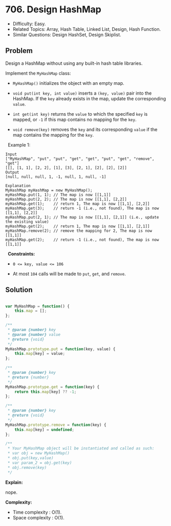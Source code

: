 # 706. Design HashMap

- Difficulty: Easy.
- Related Topics: Array, Hash Table, Linked List, Design, Hash Function.
- Similar Questions: Design HashSet, Design Skiplist.

## Problem

Design a HashMap without using any built-in hash table libraries.

Implement the `MyHashMap` class:


	
- `MyHashMap()` initializes the object with an empty map.
	
- `void put(int key, int value)` inserts a `(key, value)` pair into the HashMap. If the `key` already exists in the map, update the corresponding `value`.
	
- `int get(int key)` returns the `value` to which the specified `key` is mapped, or `-1` if this map contains no mapping for the `key`.
	
- `void remove(key)` removes the `key` and its corresponding `value` if the map contains the mapping for the `key`.


 
Example 1:

```
Input
["MyHashMap", "put", "put", "get", "get", "put", "get", "remove", "get"]
[[], [1, 1], [2, 2], [1], [3], [2, 1], [2], [2], [2]]
Output
[null, null, null, 1, -1, null, 1, null, -1]

Explanation
MyHashMap myHashMap = new MyHashMap();
myHashMap.put(1, 1); // The map is now [[1,1]]
myHashMap.put(2, 2); // The map is now [[1,1], [2,2]]
myHashMap.get(1);    // return 1, The map is now [[1,1], [2,2]]
myHashMap.get(3);    // return -1 (i.e., not found), The map is now [[1,1], [2,2]]
myHashMap.put(2, 1); // The map is now [[1,1], [2,1]] (i.e., update the existing value)
myHashMap.get(2);    // return 1, The map is now [[1,1], [2,1]]
myHashMap.remove(2); // remove the mapping for 2, The map is now [[1,1]]
myHashMap.get(2);    // return -1 (i.e., not found), The map is now [[1,1]]
```

 
**Constraints:**


	
- `0 <= key, value <= 106`
	
- At most `104` calls will be made to `put`, `get`, and `remove`.



## Solution

```javascript

var MyHashMap = function() {
    this.map = [];
};

/** 
 * @param {number} key 
 * @param {number} value
 * @return {void}
 */
MyHashMap.prototype.put = function(key, value) {
    this.map[key] = value;
};

/** 
 * @param {number} key
 * @return {number}
 */
MyHashMap.prototype.get = function(key) {
    return this.map[key] ?? -1;
};

/** 
 * @param {number} key
 * @return {void}
 */
MyHashMap.prototype.remove = function(key) {
    this.map[key] = undefined;
};

/** 
 * Your MyHashMap object will be instantiated and called as such:
 * var obj = new MyHashMap()
 * obj.put(key,value)
 * var param_2 = obj.get(key)
 * obj.remove(key)
 */
```

**Explain:**

nope.

**Complexity:**

* Time complexity : O(1).
* Space complexity : O(1).
